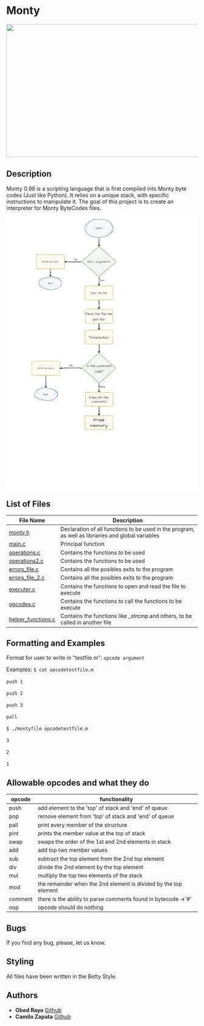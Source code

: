 # Monty

<p align="center">
 <img src= "https://pbs.twimg.com/media/CFYYWy6UEAE9Ow-.png" width="600" height="350" />

## Description
Monty 0.98 is a scripting language that is first compiled into Monty byte codes (Just like Python). It relies on a unique stack, with specific instructions to manipulate it. The goal of this project is to create an interpreter for Monty ByteCodes files.

 <p align="center">
 <img src="https://github.com/ObedRav/holbertonschool-monty/blob/main/Stack_and_Queues.jpg" />

## List of Files

| File Name | Description |
|---------------- | -----------|
|[monty.h](./monty.h)    | Declaration of all functions to be used in the program, as well as libriaries and global variables|
|[main.c](./main.c) | Principal function|
|[operations.c](./operations.c) | Contains the functions to be used |
|[operations2.c](./operations2.c) | Contains the functions to be used |
|[errors_file.c](./errors_file.c) |Contains all the posibles exits to the program |
|[errors_file_2.c](./errors_file_2.c) |Contains all the posibles exits to the program |
|[executer.c](./executer.c) | Contains the functions to open and read the file to execute|
|[opcodes.c](./opcodes.c) | Contains the functions to call the functions to be execute|
|[helper_functions.c](./herlper_functions.c) | Contains the functions like _strcmp and others, to be called in another file|

## Formatting and Examples

Format for user to write in "testfile.m":
`opcode argument`

Examples:
`$ cat opcodetestfile.m`

`push 1`

`push 2`

`push 3`

`pall`

`$ ./montyfile opcodetestfile.m`

`3`

`2`

`1`

## Allowable opcodes and what they do
| opcode | functionality |
|---------------- | -----------|
| push | add element to the 'top' of stack and 'end' of queue |
| pop | remove element from 'top' of stack and 'end' of queue|
| pall | print every member of the structure |
| pint | prints the member value at the top of stack |
| swap | swaps the order  of the 1st and 2nd elements in stack |
| add | add top two member values |
| sub | subtract the top element from the 2nd top element |
| div | divide the 2nd element by the top element |
| mul | multiply the top two elements of the stack |
| mod | the remainder when the 2nd element is divided by the top element |
| comment | there is the ability to parse comments found in bytecode ->'#'|
| nop | opcode should do nothing |

## Bugs
If you find any bug, please, let us know.

## Styling
All files have been written in the Betty Style.

## Authors
* **Obed Rayo** [Github](https://github.com/ObedRav)
* **Camilo Zapata** [Github](https://github.com/ZapataCamilo)
